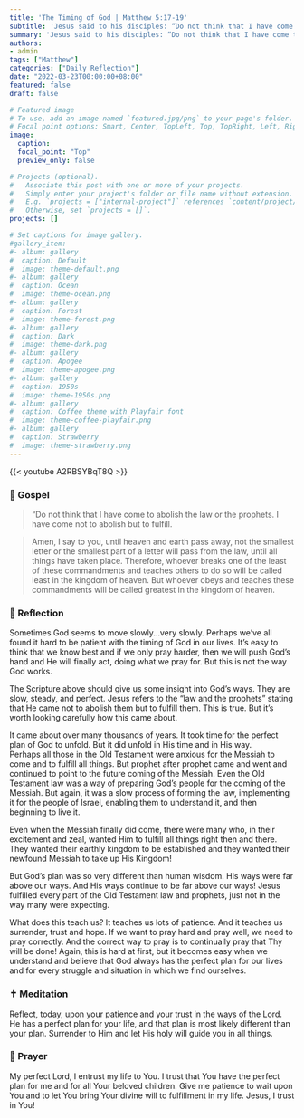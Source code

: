```yaml
---
title: 'The Timing of God | Matthew 5:17-19'
subtitle: 'Jesus said to his disciples: “Do not think that I have come to abolish the law or the prophets. I have come not to abolish but to fulfill.”  Matthew 5:17'
summary: 'Jesus said to his disciples: “Do not think that I have come to abolish the law or the prophets. I have come not to abolish but to fulfill.”  Matthew 5:17'
authors:
- admin
tags: ["Matthew"]
categories: ["Daily Reflection"]
date: "2022-03-23T00:00:00+08:00"
featured: false
draft: false

# Featured image
# To use, add an image named `featured.jpg/png` to your page's folder.
# Focal point options: Smart, Center, TopLeft, Top, TopRight, Left, Right, BottomLeft, Bottom, BottomRight
image:
  caption:
  focal_point: "Top"
  preview_only: false

# Projects (optional).
#   Associate this post with one or more of your projects.
#   Simply enter your project's folder or file name without extension.
#   E.g. `projects = ["internal-project"]` references `content/project/deep-learning/index.md`.
#   Otherwise, set `projects = []`.
projects: []

# Set captions for image gallery.
#gallery_item:
#- album: gallery
#  caption: Default
#  image: theme-default.png
#- album: gallery
#  caption: Ocean
#  image: theme-ocean.png
#- album: gallery
#  caption: Forest
#  image: theme-forest.png
#- album: gallery
#  caption: Dark
#  image: theme-dark.png
#- album: gallery
#  caption: Apogee
#  image: theme-apogee.png
#- album: gallery
#  caption: 1950s
#  image: theme-1950s.png
#- album: gallery
#  caption: Coffee theme with Playfair font
#  image: theme-coffee-playfair.png
#- album: gallery
#  caption: Strawberry
#  image: theme-strawberry.png
---
```


{{< youtube A2RBSYBqT8Q >}}

### :love_letter: Gospel
> “Do not think that I have come to abolish the law or the prophets. I have come not to abolish but to fulfill.

> Amen, I say to you, until heaven and earth pass away, not the smallest letter or the smallest part of a letter will pass from the law, until all things have taken place. Therefore, whoever breaks one of the least of these commandments and teaches others to do so will be called least in the kingdom of heaven. But whoever obeys and teaches these commandments will be called greatest in the kingdom of heaven.

### :speech_balloon: Reflection
Sometimes God seems to move slowly...very slowly.  Perhaps we’ve all found it hard to be patient with the timing of God in our lives.  It’s easy to think that we know best and if we only pray harder, then we will push God’s hand and He will finally act, doing what we pray for.  But this is not the way God works.

The Scripture above should give us some insight into God’s ways.  They are slow, steady, and perfect.  Jesus refers to the “law and the prophets” stating that He came not to abolish them but to fulfill them.  This is true.  But it’s worth looking carefully how this came about.

It came about over many thousands of years.  It took time for the perfect plan of God to unfold.  But it did unfold in His time and in His way.  
Perhaps all those in the Old Testament were anxious for the Messiah to come and to fulfill all things.  But prophet after prophet came and went and continued to point to the future coming of the Messiah.  Even the Old Testament law was a way of preparing God’s people for the coming of the Messiah.  But again, it was a slow process of forming the law, implementing it for the people of Israel, enabling them to understand it, and then beginning to live it.  

Even when the Messiah finally did come, there were many who, in their excitement and zeal, wanted Him to fulfill all things right then and there.  They wanted their earthly kingdom to be established and they wanted their newfound Messiah to take up His Kingdom!

But God’s plan was so very different than human wisdom.  His ways were far above our ways.  And His ways continue to be far above our ways!  Jesus fulfilled every part of the Old Testament law and prophets, just not in the way many were expecting.  

What does this teach us?  It teaches us lots of patience.  And it teaches us surrender, trust and hope.  If we want to pray hard and pray well, we need to pray correctly.  And the correct way to pray is to continually pray that Thy will be done!  Again, this is hard at first, but it becomes easy when we understand and believe that God always has the perfect plan for our lives and for every struggle and situation in which we find ourselves.  

### :latin_cross: Meditation
Reflect, today, upon your patience and your trust in the ways of the Lord.  He has a perfect plan for your life, and that plan is most likely different than your plan.  Surrender to Him and let His holy will guide you in all things.

### :pray: Prayer
My perfect Lord, I entrust my life to You.  I trust that You have the perfect plan for me and for all Your beloved children.  Give me patience to wait upon You and to let You bring Your divine will to fulfillment in my life.  Jesus, I trust in You!
